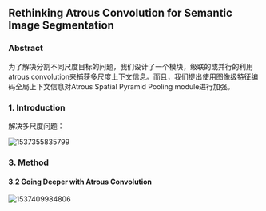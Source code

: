 ## Rethinking Atrous Convolution for Semantic Image Segmentation

>

### Abstract

为了解决分割不同尺度目标的问题，我们设计了一个模块，级联的或并行的利用atrous convolution来捕获多尺度上下文信息。而且，我们提出使用图像级特征编码全局上下文信息对Atrous Spatial Pyramid Pooling module进行加强。

### 1. Introduction

解决多尺度问题：

![1537355835799](C:\Users\64516\AppData\Local\Temp\1537355835799.png)

 ### 3. Method

#### 3.2 Going Deeper with Atrous Convolution

![1537409984806](C:\Users\64516\AppData\Local\Temp\1537409984806.png)

